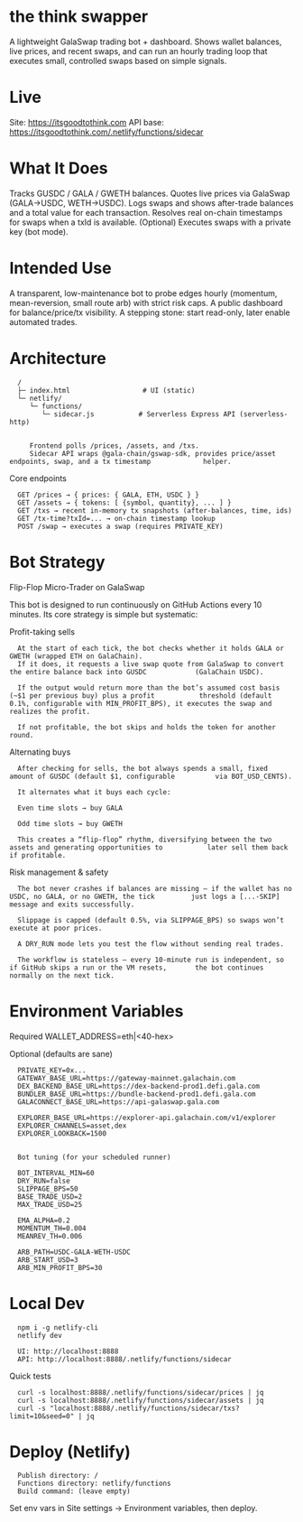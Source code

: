 # the think swapper

A lightweight GalaSwap trading bot + dashboard.
Shows wallet balances, live prices, and recent swaps, and can run an hourly trading loop that executes small, controlled swaps based on simple signals.

# Live

Site: https://itsgoodtothink.com
API base: https://itsgoodtothink.com/.netlify/functions/sidecar

# What It Does

   Tracks GUSDC / GALA / GWETH balances.
   Quotes live prices via GalaSwap (GALA→USDC, WETH→USDC).
   Logs swaps and shows after-trade balances and a total value for each transaction.
   Resolves real on-chain timestamps for swaps when a txId is available.
   (Optional) Executes swaps with a private key (bot mode).

# Intended Use

   A transparent, low-maintenance bot to probe edges hourly (momentum, mean-reversion, small route arb) with    strict risk caps.
   A public dashboard for balance/price/tx visibility.
   A stepping stone: start read-only, later enable automated trades.

# Architecture
      /
      ├─ index.html                  # UI (static)
      └─ netlify/
         └─ functions/
            └─ sidecar.js           # Serverless Express API (serverless-http)


         Frontend polls /prices, /assets, and /txs.
         Sidecar API wraps @gala-chain/gswap-sdk, provides price/asset endpoints, swap, and a tx timestamp             helper.

   Core endpoints
            
      GET /prices → { prices: { GALA, ETH, USDC } }
      GET /assets → { tokens: [ {symbol, quantity}, ... ] }
      GET /txs → recent in-memory tx snapshots (after-balances, time, ids)
      GET /tx-time?txId=... → on-chain timestamp lookup
      POST /swap → executes a swap (requires PRIVATE_KEY)

# Bot Strategy 
Flip-Flop Micro-Trader on GalaSwap

This bot is designed to run continuously on GitHub Actions every 10 minutes. Its core strategy is simple but systematic:

Profit-taking sells

      At the start of each tick, the bot checks whether it holds GALA or GWETH (wrapped ETH on GalaChain).
      If it does, it requests a live swap quote from GalaSwap to convert the entire balance back into GUSDC            (GalaChain USDC).

      If the output would return more than the bot’s assumed cost basis (~$1 per previous buy) plus a profit           threshold (default 0.1%, configurable with MIN_PROFIT_BPS), it executes the swap and realizes the profit.

      If not profitable, the bot skips and holds the token for another round.

Alternating buys

      After checking for sells, the bot always spends a small, fixed amount of GUSDC (default $1, configurable          via BOT_USD_CENTS).

      It alternates what it buys each cycle:

      Even time slots → buy GALA

      Odd time slots → buy GWETH

      This creates a “flip-flop” rhythm, diversifying between the two assets and generating opportunities to           later sell them back if profitable.

Risk management & safety

      The bot never crashes if balances are missing — if the wallet has no USDC, no GALA, or no GWETH, the tick         just logs a [...-SKIP] message and exits successfully.

      Slippage is capped (default 0.5%, via SLIPPAGE_BPS) so swaps won’t execute at poor prices.

      A DRY_RUN mode lets you test the flow without sending real trades.

      The workflow is stateless — every 10-minute run is independent, so if GitHub skips a run or the VM resets,       the bot continues normally on the next tick.

# Environment Variables

Required
   WALLET_ADDRESS=eth|<40-hex> 


Optional (defaults are sane)
   
      PRIVATE_KEY=0x...        
      GATEWAY_BASE_URL=https://gateway-mainnet.galachain.com
      DEX_BACKEND_BASE_URL=https://dex-backend-prod1.defi.gala.com
      BUNDLER_BASE_URL=https://bundle-backend-prod1.defi.gala.com
      GALACONNECT_BASE_URL=https://api-galaswap.gala.com
   
      EXPLORER_BASE_URL=https://explorer-api.galachain.com/v1/explorer
      EXPLORER_CHANNELS=asset,dex
      EXPLORER_LOOKBACK=1500


      Bot tuning (for your scheduled runner)

      BOT_INTERVAL_MIN=60
      DRY_RUN=false
      SLIPPAGE_BPS=50
      BASE_TRADE_USD=2
      MAX_TRADE_USD=25

      EMA_ALPHA=0.2
      MOMENTUM_TH=0.004
      MEANREV_TH=0.006

      ARB_PATH=USDC-GALA-WETH-USDC
      ARB_START_USD=3
      ARB_MIN_PROFIT_BPS=30

# Local Dev
      npm i -g netlify-cli
      netlify dev

      UI: http://localhost:8888
      API: http://localhost:8888/.netlify/functions/sidecar

Quick tests
      
      curl -s localhost:8888/.netlify/functions/sidecar/prices | jq
      curl -s localhost:8888/.netlify/functions/sidecar/assets | jq
      curl -s "localhost:8888/.netlify/functions/sidecar/txs?limit=10&seed=0" | jq

# Deploy (Netlify)

      Publish directory: /
      Functions directory: netlify/functions
      Build command: (leave empty)

Set env vars in Site settings → Environment variables, then deploy.

